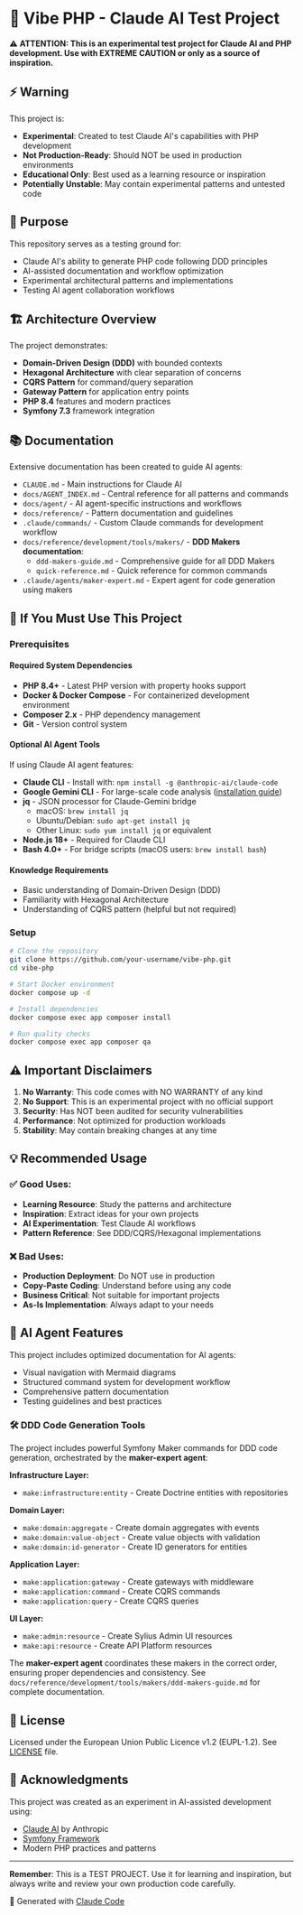 # 🧪 Vibe PHP - Claude AI Test Project

⚠️ **ATTENTION: This is an experimental test project for Claude AI and PHP development. Use with EXTREME CAUTION or only as a source of inspiration.**

## ⚡ Warning

This project is:
- **Experimental**: Created to test Claude AI's capabilities with PHP development
- **Not Production-Ready**: Should NOT be used in production environments
- **Educational Only**: Best used as a learning resource or inspiration
- **Potentially Unstable**: May contain experimental patterns and untested code

## 🎯 Purpose

This repository serves as a testing ground for:
- Claude AI's ability to generate PHP code following DDD principles
- AI-assisted documentation and workflow optimization
- Experimental architectural patterns and implementations
- Testing AI agent collaboration workflows

## 🏗️ Architecture Overview

The project demonstrates:
- **Domain-Driven Design (DDD)** with bounded contexts
- **Hexagonal Architecture** with clear separation of concerns
- **CQRS Pattern** for command/query separation
- **Gateway Pattern** for application entry points
- **PHP 8.4** features and modern practices
- **Symfony 7.3** framework integration

## 📚 Documentation

Extensive documentation has been created to guide AI agents:
- `CLAUDE.md` - Main instructions for Claude AI
- `docs/AGENT_INDEX.md` - Central reference for all patterns and commands
- `docs/agent/` - AI agent-specific instructions and workflows
- `docs/reference/` - Pattern documentation and guidelines
- `.claude/commands/` - Custom Claude commands for development workflow
- `docs/reference/development/tools/makers/` - **DDD Makers documentation**:
  - `ddd-makers-guide.md` - Comprehensive guide for all DDD Makers
  - `quick-reference.md` - Quick reference for common commands
- `.claude/agents/maker-expert.md` - Expert agent for code generation using makers

## 🚀 If You Must Use This Project

### Prerequisites

#### Required System Dependencies
- **PHP 8.4+** - Latest PHP version with property hooks support
- **Docker & Docker Compose** - For containerized development environment
- **Composer 2.x** - PHP dependency management
- **Git** - Version control system

#### Optional AI Agent Tools
If using Claude AI agent features:
- **Claude CLI** - Install with: `npm install -g @anthropic-ai/claude-code`
- **Google Gemini CLI** - For large-scale code analysis ([installation guide](https://github.com/google/generative-ai-cli))
- **jq** - JSON processor for Claude-Gemini bridge
  - macOS: `brew install jq`
  - Ubuntu/Debian: `sudo apt-get install jq`
  - Other Linux: `sudo yum install jq` or equivalent
- **Node.js 18+** - Required for Claude CLI
- **Bash 4.0+** - For bridge scripts (macOS users: `brew install bash`)

#### Knowledge Requirements
- Basic understanding of Domain-Driven Design (DDD)
- Familiarity with Hexagonal Architecture
- Understanding of CQRS pattern (helpful but not required)

### Setup
```bash
# Clone the repository
git clone https://github.com/your-username/vibe-php.git
cd vibe-php

# Start Docker environment
docker compose up -d

# Install dependencies
docker compose exec app composer install

# Run quality checks
docker compose exec app composer qa
```

## ⚠️ Important Disclaimers

1. **No Warranty**: This code comes with NO WARRANTY of any kind
2. **No Support**: This is an experimental project with no official support
3. **Security**: Has NOT been audited for security vulnerabilities
4. **Performance**: Not optimized for production workloads
5. **Stability**: May contain breaking changes at any time

## 💡 Recommended Usage

### ✅ Good Uses:
- **Learning Resource**: Study the patterns and architecture
- **Inspiration**: Extract ideas for your own projects
- **AI Experimentation**: Test Claude AI workflows
- **Pattern Reference**: See DDD/CQRS/Hexagonal implementations

### ❌ Bad Uses:
- **Production Deployment**: Do NOT use in production
- **Copy-Paste Coding**: Understand before using any code
- **Business Critical**: Not suitable for important projects
- **As-Is Implementation**: Always adapt to your needs

## 🤖 AI Agent Features

This project includes optimized documentation for AI agents:
- Visual navigation with Mermaid diagrams
- Structured command system for development workflow
- Comprehensive pattern documentation
- Testing guidelines and best practices

### 🛠️ DDD Code Generation Tools

The project includes powerful Symfony Maker commands for DDD code generation, orchestrated by the **maker-expert agent**:

**Infrastructure Layer:**
- `make:infrastructure:entity` - Create Doctrine entities with repositories

**Domain Layer:**
- `make:domain:aggregate` - Create domain aggregates with events
- `make:domain:value-object` - Create value objects with validation
- `make:domain:id-generator` - Create ID generators for entities

**Application Layer:**
- `make:application:gateway` - Create gateways with middleware
- `make:application:command` - Create CQRS commands
- `make:application:query` - Create CQRS queries

**UI Layer:**
- `make:admin:resource` - Create Sylius Admin UI resources
- `make:api:resource` - Create API Platform resources

The **maker-expert agent** coordinates these makers in the correct order, ensuring proper dependencies and consistency. See `docs/reference/development/tools/makers/ddd-makers-guide.md` for complete documentation.

## 📝 License

Licensed under the European Union Public Licence v1.2 (EUPL-1.2). See [LICENSE](LICENSE) file.

## 🙏 Acknowledgments

This project was created as an experiment in AI-assisted development using:
- [Claude AI](https://claude.ai) by Anthropic
- [Symfony Framework](https://symfony.com)
- Modern PHP practices and patterns

---

**Remember**: This is a TEST PROJECT. Use it for learning and inspiration, but always write and review your own production code carefully.

🤖 Generated with [Claude Code](https://claude.ai/code)
